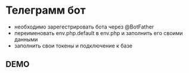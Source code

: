 # Телеграмм бот

* необходимо зарегестрировать бота через @BotFather
* переименовать env.php.default в env.php и заполнить его своими данными
* заполнить свои токены и подключение к базе

## DEMO


